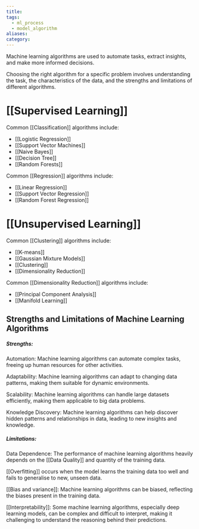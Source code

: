```yaml
---
title: 
tags:
  - ml_process
  - model_algorithm
aliases: 
category:
---
```

 Machine learning algorithms are used to automate tasks, extract insights, and make more informed decisions.

Choosing the right algorithm for a specific problem involves understanding the task, the characteristics of the data, and the strengths and limitations of different algorithms.
# [[Supervised Learning]]

Common [[Classification]] algorithms include:

- [[Logistic Regression]]
- [[Support Vector Machines]]
- [[Naive Bayes]]
- [[Decision Tree]]
- [[Random Forests]]

Common [[Regression]] algorithms include:
- [[Linear Regression]]
- [[Support Vector Regression]]
- [[Random Forest Regression]]

# [[Unsupervised Learning]]

Common [[Clustering]] algorithms include:

- [[K-means]]
- [[Gaussian Mixture Models]]
- [[Clustering]]
- [[Dimensionality Reduction]]

Common [[Dimensionality Reduction]] algorithms include:

- [[Principal Component Analysis]]
- [[Manifold Learning]]
## Strengths and Limitations of Machine Learning Algorithms

##### Strengths:

Automation: Machine learning algorithms can automate complex tasks, freeing up human resources for other activities.

Adaptability: Machine learning algorithms can adapt to changing data patterns, making them suitable for dynamic environments.

Scalability: Machine learning algorithms can handle large datasets efficiently, making them applicable to big data problems.

Knowledge Discovery: Machine learning algorithms can help discover hidden patterns and relationships in data, leading to new insights and knowledge.

##### Limitations:

Data Dependence: The performance of machine learning algorithms heavily depends on the [[Data Quality]] and quantity of the training data.

[[Overfitting]] occurs when the model learns the training data too well and fails to generalise to new, unseen data.

[[Bias and variance]]: Machine learning algorithms can be biased, reflecting the biases present in the training data.

[[Interpretability]]: Some machine learning algorithms, especially deep learning models, can be complex and difficult to interpret, making it challenging to understand the reasoning behind their predictions.